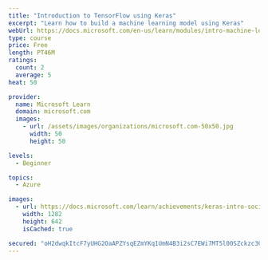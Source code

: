```yaml
---
title: "Introduction to TensorFlow using Keras"
excerpt: "Learn how to build a machine learning model using Keras"
webUrl: https://docs.microsoft.com/en-us/learn/modules/intro-machine-learning-keras/
type: course
price: Free
length: PT46M
ratings:
  count: 2
  average: 5
heat: 50

provider:
  name: Microsoft Learn
  domain: microsoft.com
  images:
    - url: /assets/images/organizations/microsoft.com-50x50.jpg
      width: 50
      height: 50

levels:
  - Beginner

topics:
  - Azure

images:
  - url: https://docs.microsoft.com/learn/achievements/keras-intro-social.png
    width: 1282
    height: 642
    isCached: true

secured: "oH2dwqkItcF7yUHG2OaAPZYsqEZmYKq1UmN4B3i2sC7EWi7MT5l00SZckzc30uca21ZQbna3tkTSiIeAMDyEfoKH/pXht/2SDwLKKIcEDmzBRpqjyGbiGULjjahz00ofYET9jEZAc4a6yDDFnkUHnH2QjxDKXhmx8Ws3hR2irMxsh5hgKJhVK9JAL/piTUczqxrcqraKDMar1jFpIM3VDhSXD4dl5HBRyMQeRceCqt6dYxSnoAaogW9NFETUO1BgA44I1jpJAuwVyfs1YTaw7A1IpF4UP6X9D3LXMnKN8D2As0+wHIaLW2rbR/bx+aaXP63nX/EYMwBeIWXcaN8Y5Ulb5dGpKcfuBHM6IBBVXt3c9SrPHqSbAppfw7vJFxzXZyTa8N0NJ0UdFoBcB5bFJr9hvZc4J0xJcs/nWcqgNnE=;a8K/6W1P1jzqRwtkZsIjHA=="
---
```


